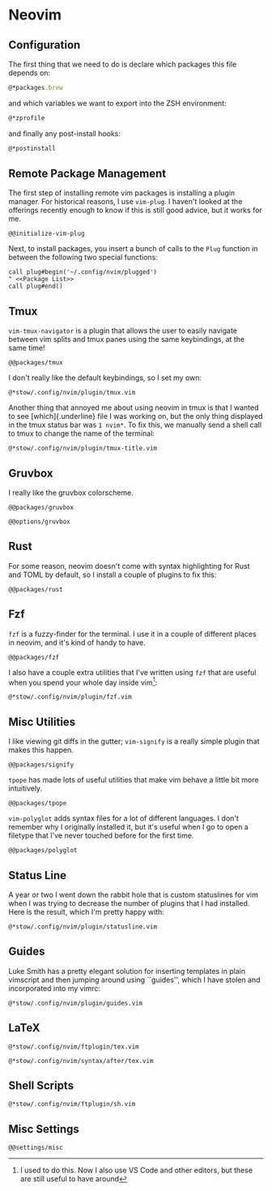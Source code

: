 # Neovim

## Configuration

The first thing that we need to do is declare which packages this file depends
on:

```ruby
@*packages.brew
```

and which variables we want to export into the ZSH environment:

```zsh
@*zprofile
```

and finally any post-install hooks:

```sh
@*postinstall
```

## Remote Package Management

The first step of installing remote vim packages is installing a plugin
manager. For historical reasons, I use `vim-plug`. I haven\'t looked at
the offerings recently enough to know if this is still good advice, but
it works for me.

```vim file="@?initialize-vim-plug.file"
@@initialize-vim-plug
```

Next, to install packages, you insert a bunch of calls to the
`Plug` function in between the following two special functions:

```vim
call plug#begin('~/.config/nvim/plugged')
" <<Package List>>
call plug#end()
```

## Tmux

`vim-tmux-navigator` is a plugin that allows the user to easily navigate
between vim splits and tmux panes using the same keybindings, at the
same time!

```vim file="@?packages/tmux.file"
@@packages/tmux
```

I don\'t really like the default keybindings, so I set my own:

```vim file="stow/.config/nvim/plugin/tmux.vim
@*stow/.config/nvim/plugin/tmux.vim
```

Another thing that annoyed me about using neovim in tmux is that I
wanted to see [which]{.underline} file I was working on, but the only
thing displayed in the tmux status bar was `1 nvim*`. To fix this, we
manually send a shell call to tmux to change the name of the terminal:

```vim file="stow/.config/nvim/plugin/tmux-title.vim
@*stow/.config/nvim/plugin/tmux-title.vim
```

## Gruvbox

I really like the gruvbox colorscheme.

```vim file="@?packages/gruvbox.file"
@@packages/gruvbox
```

```vim file="@?options/gruvbox.file"
@@options/gruvbox
```

## Rust

For some reason, neovim doesn\'t come with syntax highlighting for Rust
and TOML by default, so I install a couple of plugins to fix this:

```vim file="@?packages/rust.file"
@@packages/rust
```

## Fzf

`fzf` is a fuzzy-finder for the terminal. I use it in a couple of
different places in neovim, and it's kind of handy to have.

```vim file="@?packages/rust.file"
@@packages/fzf
```

I also have a couple extra utilities that I\'ve written using `fzf` that
are useful when you spend your whole day inside vim[^1]:

[^1]: I used to do this. Now I also use VS Code and other editors, but
    these are still useful to have around

```vim
@*stow/.config/nvim/plugin/fzf.vim
```

## Misc Utilities

I like viewing git diffs in the gutter; `vim-signify` is a really simple
plugin that makes this happen.

```vim file="@?packages/signify.file"
@@packages/signify
```

`tpope` has made lots of useful utilities that make vim behave a little
bit more intuitively.

```vim file="@?packages/tpope.file"
@@packages/tpope
```

`vim-polyglot` adds syntax files for a lot of different languages. I
don\'t remember why I originally installed it, but it\'s useful when I
go to open a filetype that I\'ve never touched before for the first
time.

```vim file="@?packages/polyglot.file"
@@packages/polyglot
```

## Status Line

A year or two I went down the rabbit hole that is custom statuslines for
vim when I was trying to decrease the number of plugins that I had
installed. Here is the result, which I\'m pretty happy with:

```vim
@*stow/.config/nvim/plugin/statusline.vim
```

## Guides

Luke Smith has a pretty elegant solution for inserting templates in
plain vimscript and then jumping around using \`\`guides\'\', which I
have stolen and incorporated into my vimrc:

```vim
@*stow/.config/nvim/plugin/guides.vim
```

## LaTeX

```vim
@*stow/.config/nvim/ftplugin/tex.vim
```

```vim
@*stow/.config/nvim/syntax/after/tex.vim
```

## Shell Scripts

```vim
@*stow/.config/nvim/ftplugin/sh.vim
```

## Misc Settings

```vim file="@?settings/misc.file"
@@settings/misc
```



